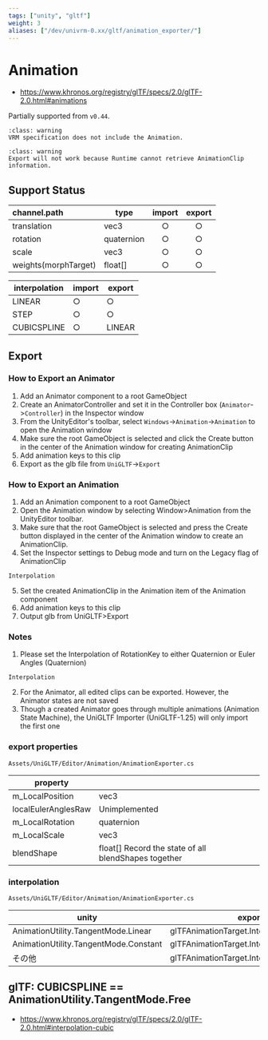```yaml
---
tags: ["unity", "gltf"]
weight: 3
aliases: ["/dev/univrm-0.xx/gltf/animation_exporter/"]
---
```


# Animation

- https://www.khronos.org/registry/glTF/specs/2.0/glTF-2.0.html#animations

Partially supported from `v0.44`.

```{admonition} Animation
:class: warning
VRM specification does not include the Animation.
```

```{admonition} Export does not work in Runtime
:class: warning
Export will not work because Runtime cannot retrieve AnimationClip information.
```

## Support Status

| channel.path         | type       | import | export |
|:---------------------|------------|:------:|:------:|
| translation          | vec3       |   ○    |   ○    |
| rotation             | quaternion |   ○    |   ○    |
| scale                | vec3       |   ○    |   ○    |
| weights(morphTarget) | float[]    |   ○    |   ○    |

| interpolation | import | export |
|---------------|--------|--------|
| LINEAR        | ○      | ○      |
| STEP          | ○      | ○      |
| CUBICSPLINE   | ○      | LINEAR |

## Export
### How to Export an Animator

1. Add an Animator component to a root GameObject
2. Create an AnimatorController and set it in the Controller box (`Animator`->`Controller`) in the Inspector window
3. From the UnityEditor's toolbar, select `Windows`->`Animation`->`Animation` to open the Animation window
4. Make sure the root GameObject is selected and click the Create button in the center of the Animation window for creating AnimationClip
5. Add animation keys to this clip
6. Export as the glb file from `UniGLTF`->`Export`

### How to Export an Animation

1. Add an Animation component to a root GameObject
2. Open the Animation window by selecting Window>Animation from the UnityEditor toolbar.
3. Make sure that the root GameObject is selected and press the Create button displayed in the center of the Animation window to create an AnimationClip.
4. Set the Inspector settings to Debug mode and turn on the Legacy flag of AnimationClip

```{figure} /_static/images/wiki/LegacyClip.png
Interpolation
```

5. Set the created AnimationClip in the Animation item of the Animation component
6. Add animation keys to this clip
7. Output glb from UniGLTF>Export

### Notes

1. Please set the Interpolation of RotationKey to either Quaternion or Euler Angles (Quaternion)

```{figure} /_static/images/wiki/Interpolation.png
Interpolation
```

2. For the Animator, all edited clips can be exported. However, the Animator states are not saved
3. Though a created Animator goes through multiple animations (Animation State Machine), the UniGLTF Importer (UniGLTF-1.25) will only import the first one

### export properties

`Assets/UniGLTF/Editor/Animation/AnimationExporter.cs`

| property            |                                                      |
|---------------------|------------------------------------------------------|
| m_LocalPosition     | vec3                                                 |
| localEulerAnglesRaw | Unimplemented|
| m_LocalRotation     | quaternion                                           |
| m_LocalScale        | vec3                                                 |
| blendShape          | float[] Record the state of all blendShapes together

### interpolation

`Assets/UniGLTF/Editor/Animation/AnimationExporter.cs`

| unity                                 | export                                    |
|---------------------------------------|-------------------------------------------|
| AnimationUtility.TangentMode.Linear   | glTFAnimationTarget.Interpolations.LINEAR |
| AnimationUtility.TangentMode.Constant | glTFAnimationTarget.Interpolations.STEP   |
| その他                                | glTFAnimationTarget.Interpolations.LINEAR |

## glTF: CUBICSPLINE == AnimationUtility.TangentMode.Free

- https://www.khronos.org/registry/glTF/specs/2.0/glTF-2.0.html#interpolation-cubic
